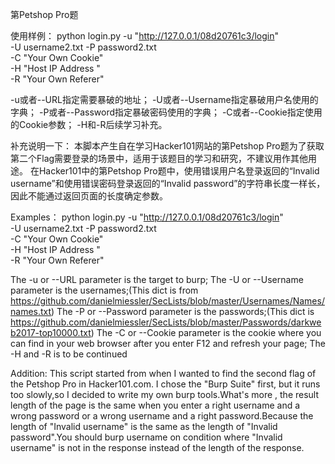 
第Petshop Pro题

使用样例：
python login.py -u "http://127.0.0.1/08d20761c3/login" \
  -U username2.txt -P password2.txt \
  -C "Your Own Cookie" \
  -H "Host IP Address " \
  -R "Your Own Referer" 

-u或者--URL指定需要暴破的地址；
-U或者--Username指定暴破用户名使用的字典；
-P或者--Password指定暴破密码使用的字典；
-C或者--Cookie指定使用的Cookie参数；
-H和-R后续学习补充。

补充说明一下：
本脚本产生自在学习Hacker101网站的第Petshop Pro题为了获取第二个Flag需要登录的场景中，适用于该题目的学习和研究，不建议用作其他用途。
在Hacker101中的第Petshop Pro题中，使用错误用户名登录返回的“Invalid username”和使用错误密码登录返回的“Invalid password”的字符串长度一样长，因此不能通过返回页面的长度确定参数。

Examples：
python login.py -u "http://127.0.0.1/08d20761c3/login" \
  -U username2.txt -P password2.txt \
  -C "Your Own Cookie" \
  -H "Host IP Address " \
  -R "Your Own Referer" 

The -u or --URL parameter is the target to burp;
The -U or --Username parameter is the usernames;(This dict is from https://github.com/danielmiessler/SecLists/blob/master/Usernames/Names/names.txt) 
The -P or --Password parameter is the passwords;(This dict is https://github.com/danielmiessler/SecLists/blob/master/Passwords/darkweb2017-top10000.txt)
The -C or --Cookie parameter is the cookie where you can find in your web browser after you enter F12 and refresh your page;
The -H and -R is to be continued

Addition:
This script started from when I wanted to find the second flag of the Petshop Pro in Hacker101.com.
I chose the "Burp Suite" first, but it runs too slowly,so I decided to write my own burp tools.What's more , the result length of the page is the same when you enter a right username and a wrong password or a wrong username and a right password.Because the length of "Invalid username" is the same as the length of "Invalid password".You should burp username on condition where "Invalid username" is not in the response instead of the length of the response. 
